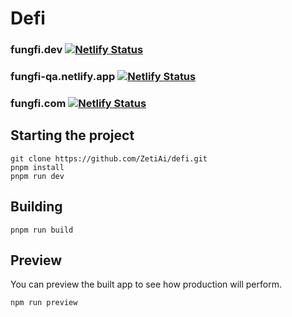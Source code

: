 # Defi 

### fungfi.dev [![Netlify Status](https://api.netlify.com/api/v1/badges/ae6c8e6d-a9c1-4ee7-b901-82f612ffa438/deploy-status)](https://app.netlify.com/sites/fungfi-dev/deploys)

### fungfi-qa.netlify.app [![Netlify Status](https://api.netlify.com/api/v1/badges/a8eb2385-b410-4c72-9708-9a104cb190b1/deploy-status)](https://app.netlify.com/sites/fungfi-qa/deploys)

### fungfi.com [![Netlify Status](https://api.netlify.com/api/v1/badges/20fe0398-65b4-4880-a63b-b328a9364b6b/deploy-status)](https://app.netlify.com/sites/fungfi/deploys)

## Starting the project

```
git clone https://github.com/ZetiAi/defi.git
pnpm install
pnpm run dev
```

## Building

```pnpm run build```

## Preview

You can preview the built app to see how production will perform. 

```npm run preview```
